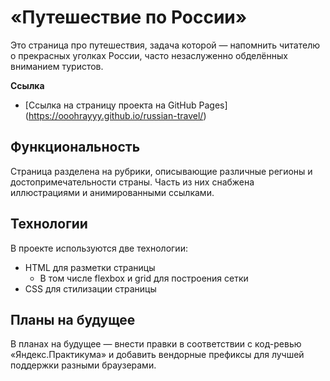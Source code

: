# «Путешествие по России»

Это страница про путешествия, задача которой — напомнить читателю о прекрасных уголках России, часто незаслуженно обделённых вниманием туристов.

**Ссылка**

* [Ссылка на страницу проекта на GitHub Pages] (https://ooohrayyy.github.io/russian-travel/)

## Функциональность

Страница разделена на рубрики, описывающие различные регионы и достопримечательности страны. Часть из них снабжена иллюстрациями и анимированными ссылками.

## Технологии

В проекте используются две технологии:

  - HTML для разметки страницы
    - В том числе flexbox и grid для построения сетки
  - CSS для стилизации страницы

## Планы на будущее

В планах на будущее — внести правки в соответствии с код-ревью «Яндекс.Практикума» и добавить вендорные префиксы для лучшей поддержки разными браузерами.